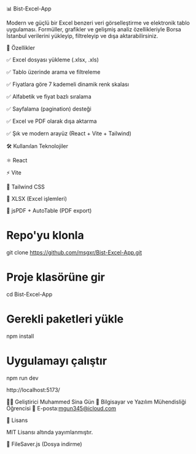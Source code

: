 📊 Bist-Excel-App

Modern ve güçlü bir Excel benzeri veri görselleştirme ve elektronik tablo uygulaması.
Formüller, grafikler ve gelişmiş analiz özellikleriyle Borsa İstanbul verilerini yükleyip, filtreleyip ve dışa aktarabilirsiniz.

🚀 Özellikler

✅ Excel dosyası yükleme (.xlsx, .xls)

✅ Tablo üzerinde arama ve filtreleme

✅ Fiyatlara göre 7 kademeli dinamik renk skalası

✅ Alfabetik ve fiyat bazlı sıralama

✅ Sayfalama (pagination) desteği

✅ Excel ve PDF olarak dışa aktarma

✅ Şık ve modern arayüz (React + Vite + Tailwind)

🛠 Kullanılan Teknolojiler

⚛️ React

⚡ Vite

🎨 Tailwind CSS

📑 XLSX (Excel işlemleri)

📝 jsPDF + AutoTable (PDF export)

# Repo'yu klonla
 git clone https://github.com/msgxr/Bist-Excel-App.git

# Proje klasörüne gir
 cd Bist-Excel-App

# Gerekli paketleri yükle
 npm install

# Uygulamayı çalıştır
npm run dev

http://localhost:5173/

👨‍💻 Geliştirici
Muhammed Sina Gün
📌 Bilgisayar ve Yazılım Mühendisliği Öğrencisi
📧 E-posta:mgun345@icloud.com

📜 Lisans

MIT Lisansı altında yayımlanmıştır.


💾 FileSaver.js (Dosya indirme)

